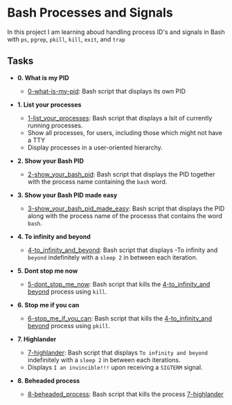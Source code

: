 # Bash Processes and Signals
In this project I am learning aboud handling process ID's and signals in Bash
with `ps`, `pgrep`, `pkill`, `kill`, `exit`, and `trap`

## Tasks
* **0. What is my PID**
	* [0-what-is-my-pid](./0-what-is-my-pid): Bash script that displays its own PID

* **1. List your processes**
	* [1-list_your_processes](./1-lsit_your_processes): Bash script that displays a lsit of currently running 
	processes.
	* Show all processes, for users, including those which might not have a TTY
	* Display processes in a user-oriented hierarchy.

* **2. Show your Bash PID**
	* [2-show_your_bash_pid](): Bash script that displays the PID together with the process
	 name containing the `bash` word.

* **3. Show your Bash PID made easy**
	* [3-show_your_bash_pid_made_easy](./3-show_your_bash_pid_made_easy): Bash script that displays the PID along with the process name of the processs that contains the word `bash`.

* **4. To infinity and beyond**
	* [4-to_infinity_and_beyond](./4-to_infinity_and_beyond): Bash script that displays -To infinity and `beyond` indefinitely with a `sleep 2` in between each iteration.

* **5. Dont stop me now**
	* [5-dont_stop_me_now](./5-dont_stop_me_now): Bash script that kills the [4-to_infinity_and beyond](./4-to_infinity_and_beyond) process using `kill`.

* **6. Stop me if you can**
	* [6-stop_me_if_you_can](./6-stop_me_fi_you_can): Bash script that kills the [4-to_infinity_and beyond](./4-to_infinity_and_beyond) process using `pkill`.

* **7. Highlander**
	* [7-highlander](./7-highlander): Bash script that displays `To infinity and beyond` indefinitely with a 
	`sleep 2` in between each iterations.
	* Displays `I an invincible!!!` upon receiving a `SIGTERM` signal.

* **8. Beheaded process**
	* [8-beheaded_process](./8-beheaded_process): Bash script that kills the process [7-highlander](./7-highlander)


